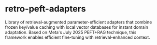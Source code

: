 # retro-peft-adapters
Library of retrieval-augmented parameter-efficient adapters that combine frozen key/value caching with local vector databases for instant domain adaptation. Based on Meta's July 2025 PEFT+RAG technique, this framework enables efficient fine-tuning with retrieval-enhanced context.
